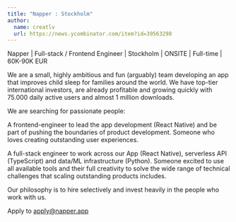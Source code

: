 ```yaml
---
title: "Napper : Stockholm"
author:
  name: creatlv
  url: https://news.ycombinator.com/item?id=39563298
---
```

Napper | Full-stack &#x2F; Frontend Engineer | Stockholm | ONSITE | Full-time | 60K-90K EUR

We are a small, highly ambitious and fun (arguably) team developing an app that improves child sleep for families around the world. We have top-tier international investors, are already profitable and growing quickly with 75.000 daily active users and almost 1 million downloads.

We are searching for passionate people:

A frontend-engineer to lead the app development (React Native) and be part of pushing the boundaries of product development. Someone who loves creating outstanding user experiences.

A full-stack engineer to work across our App (React Native), serverless API (TypeScript) and data&#x2F;ML infrastructure (Python). Someone excited to use all available tools and their full creativity to solve the wide range of technical challenges that scaling outstanding products includes.

Our philosophy is to hire selectively and invest heavily in the people who work with us.

Apply to apply@napper.app
